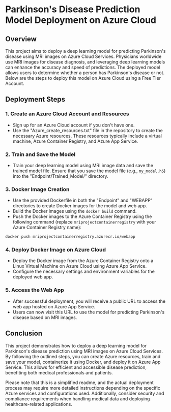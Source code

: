 # Parkinson's Disease Prediction Model Deployment on Azure Cloud

## Overview

This project aims to deploy a deep learning model for predicting Parkinson's disease using MRI images on Azure Cloud Services. Physicians worldwide use MRI images for disease diagnosis, and leveraging deep learning models can enhance the accuracy and speed of predictions. The deployed model allows users to determine whether a person has Parkinson's disease or not. Below are the steps to deploy this model on Azure Cloud using a Free Tier Account.

## Deployment Steps

### 1. Create an Azure Cloud Account and Resources

- Sign up for an Azure Cloud account if you don't have one.
- Use the "Azure_create_resources.txt" file in the repository to create the necessary Azure resources. These resources typically include a virtual machine, Azure Container Registry, and Azure App Service.

### 2. Train and Save the Model

- Train your deep learning model using MRI image data and save the trained model file. Ensure that you save the model file (e.g., `my_model.h5`) into the "Endpoint/Trained_Model/" directory.

### 3. Docker Image Creation

- Use the provided Dockerfile in both the "Endpoint" and "WEBAPP" directories to create Docker images for the model and web app.
- Build the Docker images using the `docker build` command.
- Push the Docker images to the Azure Container Registry using the following command (replace `mriprojectcontainerregistry` with your Azure Container Registry name):

```bash
docker push mriprojectcontainerregistry.azurecr.io/webapp
```

### 4. Deploy Docker Image on Azure Cloud

- Deploy the Docker image from the Azure Container Registry onto a Linux Virtual Machine on Azure Cloud using Azure App Service.
- Configure the necessary settings and environment variables for the deployed web app.

### 5. Access the Web App

- After successful deployment, you will receive a public URL to access the web app hosted on Azure App Service.
- Users can now visit this URL to use the model for predicting Parkinson's disease based on MRI images.

## Conclusion

This project demonstrates how to deploy a deep learning model for Parkinson's disease prediction using MRI images on Azure Cloud Services. By following the outlined steps, you can create Azure resources, train and save your model, containerize it using Docker, and deploy it on Azure App Service. This allows for efficient and accessible disease prediction, benefiting both medical professionals and patients.

Please note that this is a simplified readme, and the actual deployment process may require more detailed instructions depending on the specific Azure services and configurations used. Additionally, consider security and compliance requirements when handling medical data and deploying healthcare-related applications.
